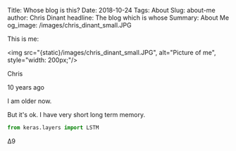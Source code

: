 Title: Whose blog is this?
Date: 2018-10-24
Tags: About
Slug: about-me
author: Chris Dinant
headline: The blog which is whose
Summary: About Me
og_image: /images/chris_dinant_small.JPG


This is me:

<img src="{static}/images/chris_dinant_small.JPG", alt="Picture of me", style="width: 200px;"/>


Chris

10 years ago

I am older now.

But it's ok. I have very short long term memory.  

```python
from keras.layers import LSTM
```

&#916;9
